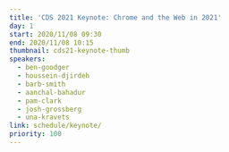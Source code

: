 ```yaml
---
title: 'CDS 2021 Keynote: Chrome and the Web in 2021'
day: 1
start: 2020/11/08 09:30
end: 2020/11/08 10:15
thumbnail: cds21-keynote-thumb
speakers:
  - ben-goodger
  - houssein-djirdeh
  - barb-smith
  - aanchal-bahadur
  - pam-clark
  - josh-grossberg
  - una-kravets
link: schedule/keynote/
priority: 100
---
```

